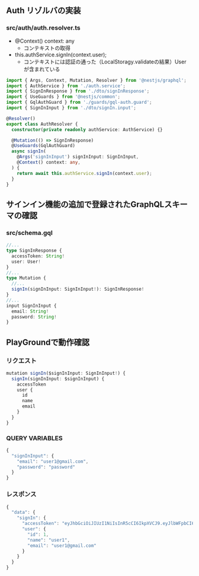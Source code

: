 ## Auth リゾルバの実装

### src/auth/auth.resolver.ts

- @Context() context: any
	- コンテキストの取得
- this.authService.signIn(context.user);
	- コンテキストには認証の通った（LocalStoragy.validateの結果）User が含まれている

```ts
import { Args, Context, Mutation, Resolver } from '@nestjs/graphql';
import { AuthService } from './auth.service';
import { SignInResponse } from './dto/signInResponse';
import { UseGuards } from '@nestjs/common';
import { GqlAuthGuard } from './guards/gql-auth.guard';
import { SignInInput } from './dto/signIn.input';

@Resolver()
export class AuthResolver {
  constructor(private readonly authService: AuthService) {}

  @Mutation(() => SignInResponse)
  @UseGuards(GqlAuthGuard)
  async signIn(
    @Args('signInInput') signInInput: SignInInput,
    @Context() context: any,
  ) {
    return await this.authService.signIn(context.user);
  }
}
```

## サインイン機能の追加で登録されたGraphQLスキーマの確認

### src/schema.gql

```ts
//...
type SignInResponse {
  accessToken: String!
  user: User!
}
//...
type Mutation {
  //...
  signIn(signInInput: SignInInput!): SignInResponse!
}
//...
input SignInInput {
  email: String!
  password: String!
}
```

## PlayGroundで動作確認

### リクエスト

```ts
mutation signIn($signInInput: SignInInput!) {
  signIn(signInInput: $signInInput) {
    accessToken
    user {
      id
      name
      email
    }
  }
}
```

### QUERY VARIABLES

```ts
{
  "signInInput": {
    "email": "user1@gmail.com",
    "password": "password"
  }
}
```

### レスポンス

```ts
{
  "data": {
    "signIn": {
      "accessToken": "eyJhbGciOiJIUzI1NiIsInR5cCI6IkpXVCJ9.eyJlbWFpbCI6InVzZXIxQGdtYWlsLmNvbSIsInN1YiI6MSwiaWF0IjoxNzE4NTUxNzE4LCJleHAiOjE3MTg1NTUzMTh9.tQ2mMsHhmd3kY40KVwCcFuJSMhR7MxFDxLgP5Cn-R_o",
      "user": {
        "id": 1,
        "name": "user1",
        "email": "user1@gmail.com"
      }
    }
  }
}
```
